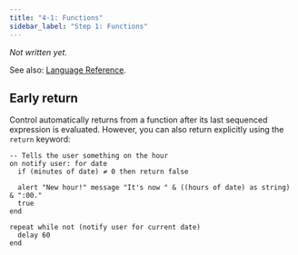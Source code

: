 ```yaml
---
title: "4-1: Functions"
sidebar_label: "Step 1: Functions"
---
```


_Not written yet._

See also: [Language Reference](/docs/ref/functions).

## Early return

Control automatically returns from a function after its last sequenced expression is evaluated. However, you can also return explicitly using the `return` keyword:

```
-- Tells the user something on the hour
on notify user: for date
  if (minutes of date) ≠ 0 then return false
  
  alert "New hour!" message "It's now " & ((hours of date) as string) & ":00."
  true
end

repeat while not (notify user for current date)
  delay 60
end
```
